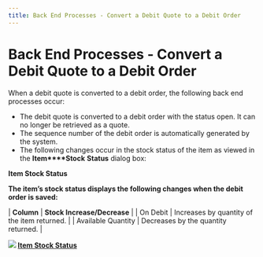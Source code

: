 ```yaml
---
title: Back End Processes - Convert a Debit Quote to a Debit Order
---
```


# Back End Processes - Convert a Debit Quote to a Debit Order


When a debit quote is converted to a debit order, the following back  end processes occur:

- The debit quote  is converted to a debit order with the status open. It can no longer be  retrieved as a quote.
- The sequence  number of the debit order is automatically generated by the system.
- The following  changes occur in the stock status of the item as viewed in the **Item****Stock** **Status**  dialog box:



****Item 
 Stock Status****


**The item’s stock status displays the following  changes when the debit order is saved:**


| **Column** | **Stock Increase/Decrease** |
| On Debit | Increases by quantity of the item returned. |
| Available Quantity | Decreases by the quantity returned. |



**![]({{site.pp_baseurl}}/img/lens.gif) [Item  Stock Status]({{site.mi_chm}}/misc/columns_in_the_item_stock_status_dialog_box.html)**
